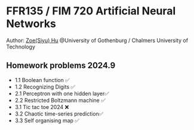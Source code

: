 # FFR135 / FIM 720 Artificial Neural Networks 

Author: [Zoe(Siyu) Hu](https://github.com/siyu-hu) 
@University of Gothenburg / Chalmers University of Technology 

## Homework problems 2024.9

* 1.1 Boolean function ✅ 
* 1.2 Recognizing Digits ✅
* 2.1 Perceptron with one hidden layer✅
* 2.2 Restricted Boltzmann machine ✅
* 3.1 Tic tac toe 2024 ❌
* 3.2 Chaotic time-series prediction✅
* 3.3 Self organising map ✅







